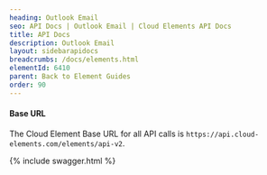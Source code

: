 ```yaml
---
heading: Outlook Email
seo: API Docs | Outlook Email | Cloud Elements API Docs
title: API Docs
description: Outlook Email
layout: sidebarapidocs
breadcrumbs: /docs/elements.html
elementId: 6410
parent: Back to Element Guides
order: 90
---
```


#### Base URL

The Cloud Element Base URL for all API calls is `https://api.cloud-elements.com/elements/api-v2`.

{% include swagger.html %}
